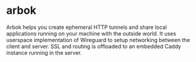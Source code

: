 # arbok

Arbok helps you create ephemeral HTTP tunnels and share local applications running on your machine with the outside world. It uses userspace implementation of Wireguard to setup networking between the client and server. SSL and routing is offloaded to an embedded Caddy instance running in the server.